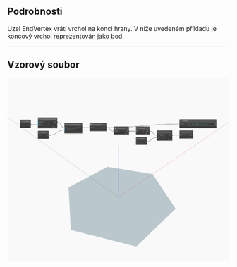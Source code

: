 ## Podrobnosti
Uzel EndVertex vrátí vrchol na konci hrany. V níže uvedeném příkladu je koncový vrchol reprezentován jako bod.
___
## Vzorový soubor

![EndVertex](./Autodesk.DesignScript.Geometry.Edge.EndVertex_img.jpg)

